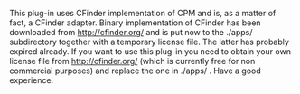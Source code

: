 This plug-in uses CFinder implementation of CPM and is, as a matter of fact, a CFinder adapter.
Binary implementation of CFinder has been downloaded from http://cfinder.org/ and is put now to the ./apps/ subdirectory together with a temporary license file. The latter has probably expired already. If you want to use this plug-in you need to obtain your own license file from http://cfinder.org/ (which is currently free for non commercial purposes) and replace the one in ./apps/ .
Have a good experience.